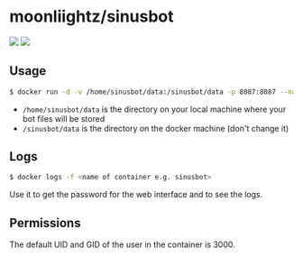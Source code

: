 # moonliightz/sinusbot

[![](https://images.microbadger.com/badges/image/moonliightz/sinusbot.svg)](https://microbadger.com/images/moonliightz/sinusbot "Get your own image badge on microbadger.com")
[![](https://images.microbadger.com/badges/version/moonliightz/sinusbot.svg)](https://microbadger.com/images/moonliightz/sinusbot "Get your own version badge on microbadger.com")

## Usage

```sh
$ docker run -d -v /home/sinusbot/data:/sinusbot/data -p 8087:8087 --name sinusbot sinusbot:latest
```

- ``` /home/sinusbot/data ``` is the directory on your local machine where your bot files will be stored
- ``` /sinusbot/data ``` is the directory on the docker machine (don't change it)

## Logs

```sh 
$ docker logs -f <name of container e.g. sinusbot> 
``` 
Use it to get the password for the web interface and to see the logs.

## Permissions

The default UID and GID of the user in the container is 3000.

